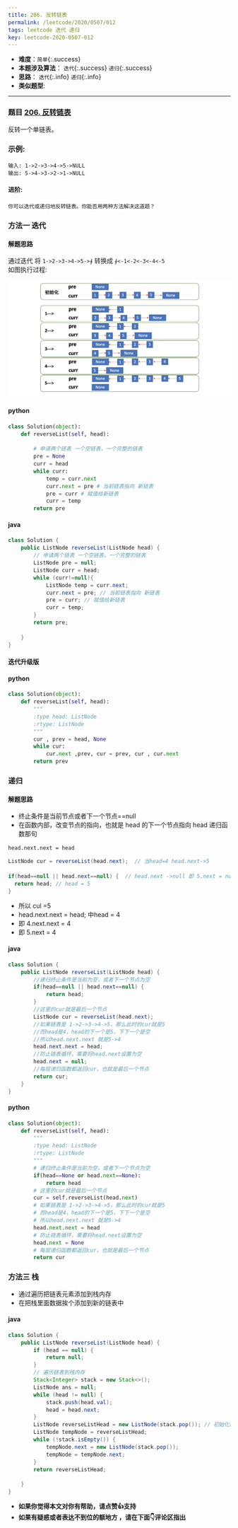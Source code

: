 ```yaml
---
title: 206. 反转链表
permalink: /leetcode/2020/0507/012
tags: leetcode 迭代 递归
key: leetcode-2020-0507-012
---
```

- __难度__：`简单`{:.success}
- __本题涉及算法__： `迭代`{:.success} `递归`{:.success}
- __思路__：  `迭代`{:.info} `递归`{:.info}
- __类似题型__:

---

### 题目 [206. 反转链表](https://leetcode-cn.com/problems/reverse-linked-list/)
反转一个单链表。

### 示例:
```
输入: 1->2->3->4->5->NULL
输出: 5->4->3->2->1->NULL
```
#### 进阶:
```
你可以迭代或递归地反转链表。你能否用两种方法解决这道题？
```

### 方法一 迭代
#### 解题思路
通过迭代 将   `1->2->3->4->5->∮` 转换成  `∮<-1<-2<-3<-4<-5`   
如图执行过程:

![pic](/assets/images/leetcode/0507/Jietu20200507-173331@2x.jpg)


#### python
```python
class Solution(object):
    def reverseList(self, head):

        # 申请两个链表 一个空链表，一个完整的链表
        pre = None
        curr = head
        while curr:
            temp = curr.next
            curr.next = pre # 当前链表指向 新链表
            pre = curr # 赋值给新链表
            curr = temp
        return pre
```

#### java
```java
class Solution {
    public ListNode reverseList(ListNode head) {
        // 申请两个链表 一个空链表，一个完整的链表
        ListNode pre = null;
        ListNode curr = head;
        while (curr!=null){
            ListNode temp = curr.next;
            curr.next = pre; // 当前链表指向 新链表
            pre = curr; // 赋值给新链表
            curr = temp;
        }
        return pre;

    }
}
```

#### 迭代升级版
#### python
```python
class Solution(object):
    def reverseList(self, head):
        """
        :type head: ListNode
        :rtype: ListNode
        """
        cur , prev = head, None
        while cur:
            cur.next ,prev, cur = prev, cur , cur.next
        return prev
```

### 递归
#### 解题思路
- 终止条件是当前节点或者下一个节点==null
- 在函数内部，改变节点的指向，也就是 head 的下一个节点指向 head 递归函数那句

```
head.next.next = head
```

```java
ListNode cur = reverseList(head.next);  // 当head=4 head.next->5

if(head==null || head.next==null) {  // head.next ->null 即 5.next = null
  return head; // head = 5
}
```

- 所以 cul =5
- head.next.next = head;  中head = 4
- 即 4.next.next = 4
- 即 5.next = 4

#### java
```java
class Solution {
	public ListNode reverseList(ListNode head) {
		//递归终止条件是当前为空，或者下一个节点为空
		if(head==null || head.next==null) {
			return head;
		}
		//这里的cur就是最后一个节点
		ListNode cur = reverseList(head.next);
		//如果链表是 1->2->3->4->5，那么此时的cur就是5
		//而head是4，head的下一个是5，下下一个是空
		//所以head.next.next 就是5->4
		head.next.next = head;
		//防止链表循环，需要将head.next设置为空
		head.next = null;
		//每层递归函数都返回cur，也就是最后一个节点
		return cur;
	}
}
```


#### python
```python
class Solution(object):
	def reverseList(self, head):
		"""
		:type head: ListNode
		:rtype: ListNode
		"""
		# 递归终止条件是当前为空，或者下一个节点为空
		if(head==None or head.next==None):
			return head
		# 这里的cur就是最后一个节点
		cur = self.reverseList(head.next)
		# 如果链表是 1->2->3->4->5，那么此时的cur就是5
		# 而head是4，head的下一个是5，下下一个是空
		# 所以head.next.next 就是5->4
		head.next.next = head
		# 防止链表循环，需要将head.next设置为空
		head.next = None
		# 每层递归函数都返回cur，也就是最后一个节点
		return cur
```

### 方法三 栈
- 通过遍历把链表元素添加到栈内存
- 在把栈里面数据挨个添加到新的链表中

#### java
```java
class Solution {
    public ListNode reverseList(ListNode head) {
        if (head == null) {
            return null;
        }
        // 遍历链表到栈内存
        Stack<Integer> stack = new Stack<>();
        ListNode ans = null;
        while (head != null) {
            stack.push(head.val);
            head = head.next;
        }
        ListNode reverseListHead = new ListNode(stack.pop()); // 初始化链表首个元素
        ListNode tempNode = reverseListHead;
        while (!stack.isEmpty()) {
            tempNode.next = new ListNode(stack.pop());
            tempNode = tempNode.next;
        }
        return reverseListHead;

    }
}
```



- __如果你觉得本文对你有帮助，请点赞👍支持__
- __如果有疑惑或者表达不到位的额地方 ，请在下面👇评论区指出__
